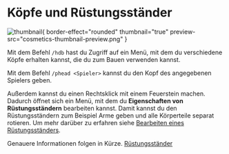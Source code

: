 <primary-label ref="survival-closed" />

# Köpfe und Rüstungsständer

![thumbnail](cosmetics-thumbnail.png){ border-effect="rounded" thumbnail="true" 
preview-src="cosmetics-thumbnail-preview.png" }

Mit dem Befehl `/hdb` hast du Zugriff auf ein Menü, mit dem du verschiedene Köpfe erhalten kannst, die du zum Bauen
verwenden kannst.

Mit dem Befehl `/phead <Spieler>` kannst du den Kopf des angegebenen Spielers geben.

Außerdem kannst du einen Rechtsklick mit einem <tooltip term="Flintstone">Feuerstein</tooltip> machen.
Dadurch öffnet sich ein Menü, mit dem du **Eigenschaften von Rüstungsständern** bearbeiten kannst.
Damit kannst du den Rüstungsständern zum Beispiel Arme geben und alle Körperteile separat rotieren.
Um mehr darüber zu erfahren
siehe [Bearbeiten eines Rüstungsständers](armorstand.md "Hier findest du eine Anleitung, wie du deinen Shop verwalten kannst.").

Genauere Informationen folgen in Kürze.
<seealso style="cards">
    <category ref="cosmetics">
        <a href="armorstand.md" summary="Hier erfährst du, wie du Rüstungsständer bearbeiten kannst.">Rüstungsständer</a>
    </category>
</seealso>